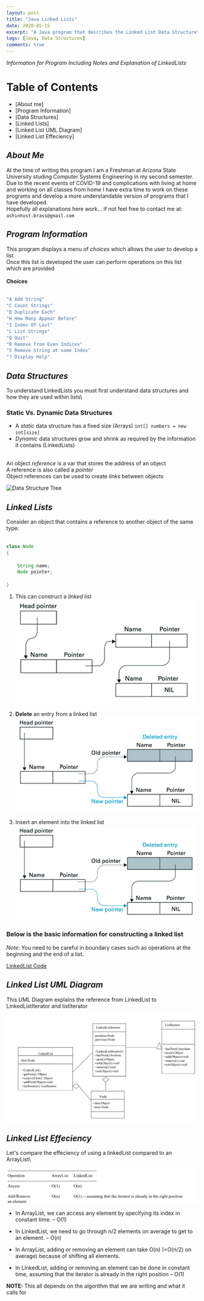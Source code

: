 ```yaml
---
layout: post
title: "Java Linked Lists"
date: 2020-05-15
excerpt: "A Java program that describes the Linked List Data Structure"
tags: [Java, Data Structures]
comments: true
---
```


_Information for Program Including Notes and Explanation of LinkedLists_

# **Table of Contents**

* [About me]
* [Program Information]
* [Data Structures]
* [Linked Lists]
* [Linked List UML Diagram]
* [Linked List Effeciency]



## **_About Me_**
At the time of writing this program I am a Freshman at Arizona State University studing Computer Systems Engineering in my second semester. Due to the recent events of COVID-19 and complications with living at home and working on all classes from home I have extra time to work on these programs and develop a more understandable version of programs that I have developed.\
Hopefully all explanations here work... if not feel free to contact me at:\
`ashinhust.brass@gmail.com`

## **_Program Information_**
This program displays a menu of _choices_ which allows the user to develop a list\
Once this list is developed the user can perform operations on this list which are provided\
\
**Choices**
```Java

"A Add String"
"C Count Strings"
"D Duplicate Each"
"H How Many Appear Before"
"I Index Of Last"
"L List Strings"
"Q Quit"
"R Remove from Even Indices"
"S Remove String at some Index"
"? Display Help"

```


## **_Data Structures_**
To understand LinkedLists you must first understand data structures and how they are used within lists\

### **Static Vs. Dynamic Data Structures**
* A _static_ data structure has a fixed size (Arrays) `int[] numbers = new int[size]`
* _Dynamic_ data structures grow and shrink as required by the information it contains (LinkedLists)

\
An object _reference_ is a var that stores the address of an object\
A reference is also called a _pointer_\
Object references can be used to create _links_ between objects

![Data Structure Tree](https://raw.githubusercontent.com/Markay12/JavaLinkedList/master/edu/dataStructure.png)


## **_Linked Lists_**
Consider an object that contains a reference to another object of the same type:

```Java

class Node
{

    String name;
    Node pointer;

}

```
1. This can construct a _linked list_
![Name to Pointer](https://raw.githubusercontent.com/Markay12/JavaLinkedList/master/edu/namePointer.png)

2. **Delete** an entry from a linked list
![DeleteEntry](https://raw.githubusercontent.com/Markay12/JavaLinkedList/master/edu/DeleteEntry.png)

3. Insert an element into the linked list
![addElement](https://raw.githubusercontent.com/Markay12/JavaLinkedList/master/edu/DeleteEntry.png)


### Below is the basic information for constructing a linked list

_Note:_ You need to be careful in boundary cases such as
operations at the beginning and the end of a list.

[LinkedList Code](https://github.com/Markay12/JavaLinkedList/blob/359f527b60388e42c9471aae04d667647c4823dc/source/LinkedList.java#L11)

## **_Linked List UML Diagram_**

This UML Diagram explains the reference from LinkedList to LinkedListIterator and listIterator

![LinkedListUML](https://raw.githubusercontent.com/Markay12/JavaLinkedList/master/edu/linkedListUML.png)


## **_Linked List Effeciency_**

Let's compare the effeciency of using a linkedList compared to an ArrayList\

![ListEffeciency](https://raw.githubusercontent.com/Markay12/JavaLinkedList/master/edu/ListEffeciency.png)

* In ArrayList, we can access any element by specifying its index in constant time. – O(1)
* In LinkedList, we need to go through n/2 elements on average to get to an element. – O(n)

* In ArrayList, adding or removing an element can take O(n)   (=O(n/2) on average) because of shifting all elements.
* In LinkedList, adding or removing an element can be done in constant time, assuming that the iterator is already in the right position – O(1)

**NOTE:** This all depends on the algorithm that we are writing and what it calls for